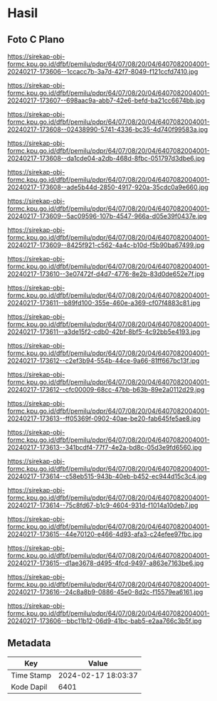 # Hasil

## Foto C Plano

https://sirekap-obj-formc.kpu.go.id/dfbf/pemilu/pdpr/64/07/08/20/04/6407082004001-20240217-173606--1ccacc7b-3a7d-42f7-8049-f121ccfd7410.jpg

https://sirekap-obj-formc.kpu.go.id/dfbf/pemilu/pdpr/64/07/08/20/04/6407082004001-20240217-173607--698aac9a-abb7-42e6-befd-ba21cc6674bb.jpg

https://sirekap-obj-formc.kpu.go.id/dfbf/pemilu/pdpr/64/07/08/20/04/6407082004001-20240217-173608--02438990-5741-4336-bc35-4d740f99583a.jpg

https://sirekap-obj-formc.kpu.go.id/dfbf/pemilu/pdpr/64/07/08/20/04/6407082004001-20240217-173608--da1cde04-a2db-468d-8fbc-051797d3dbe6.jpg

https://sirekap-obj-formc.kpu.go.id/dfbf/pemilu/pdpr/64/07/08/20/04/6407082004001-20240217-173608--ade5b44d-2850-4917-920a-35cdc0a9e660.jpg

https://sirekap-obj-formc.kpu.go.id/dfbf/pemilu/pdpr/64/07/08/20/04/6407082004001-20240217-173609--5ac09596-107b-4547-966a-d05e39f0437e.jpg

https://sirekap-obj-formc.kpu.go.id/dfbf/pemilu/pdpr/64/07/08/20/04/6407082004001-20240217-173609--8425f921-c562-4a4c-b10d-f5b90ba67499.jpg

https://sirekap-obj-formc.kpu.go.id/dfbf/pemilu/pdpr/64/07/08/20/04/6407082004001-20240217-173610--3e07472f-d4d7-4776-8e2b-83d0de652e7f.jpg

https://sirekap-obj-formc.kpu.go.id/dfbf/pemilu/pdpr/64/07/08/20/04/6407082004001-20240217-173611--b89fd100-355e-460e-a369-cf07f4883c81.jpg

https://sirekap-obj-formc.kpu.go.id/dfbf/pemilu/pdpr/64/07/08/20/04/6407082004001-20240217-173611--a3de15f2-cdb0-42bf-8bf5-4c92bb5e4193.jpg

https://sirekap-obj-formc.kpu.go.id/dfbf/pemilu/pdpr/64/07/08/20/04/6407082004001-20240217-173612--c2ef3b94-554b-44ce-9a66-81ff667bc13f.jpg

https://sirekap-obj-formc.kpu.go.id/dfbf/pemilu/pdpr/64/07/08/20/04/6407082004001-20240217-173612--cfc00009-68cc-47bb-b63b-89e2a0112d29.jpg

https://sirekap-obj-formc.kpu.go.id/dfbf/pemilu/pdpr/64/07/08/20/04/6407082004001-20240217-173613--ff05369f-0902-40ae-be20-fab645fe5ae8.jpg

https://sirekap-obj-formc.kpu.go.id/dfbf/pemilu/pdpr/64/07/08/20/04/6407082004001-20240217-173613--341bcdf4-77f7-4e2a-bd8c-05d3e9fd6560.jpg

https://sirekap-obj-formc.kpu.go.id/dfbf/pemilu/pdpr/64/07/08/20/04/6407082004001-20240217-173614--c58eb515-943b-40eb-b452-ec944d15c3c4.jpg

https://sirekap-obj-formc.kpu.go.id/dfbf/pemilu/pdpr/64/07/08/20/04/6407082004001-20240217-173614--75c8fd67-b1c9-4604-931d-f1014a10deb7.jpg

https://sirekap-obj-formc.kpu.go.id/dfbf/pemilu/pdpr/64/07/08/20/04/6407082004001-20240217-173615--44e70120-e466-4d93-afa3-c24efee97fbc.jpg

https://sirekap-obj-formc.kpu.go.id/dfbf/pemilu/pdpr/64/07/08/20/04/6407082004001-20240217-173615--d1ae3678-d495-4fcd-9497-a863e7163be6.jpg

https://sirekap-obj-formc.kpu.go.id/dfbf/pemilu/pdpr/64/07/08/20/04/6407082004001-20240217-173616--24c8a8b9-0886-45e0-8d2c-f15579ea6161.jpg

https://sirekap-obj-formc.kpu.go.id/dfbf/pemilu/pdpr/64/07/08/20/04/6407082004001-20240217-173606--bbc11b12-06d9-41bc-bab5-e2aa766c3b5f.jpg


## Metadata

| Key        | Value               |
| ---------- | ------------------- |
| Time Stamp | 2024-02-17 18:03:37 |
| Kode Dapil | 6401                |



